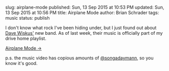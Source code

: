 slug: airplane-mode
published: Sun, 13 Sep 2015 at 10:53 PM
updated: Sun, 13 Sep 2015 at 10:56 PM
title: Airplane Mode
author: Brian Schrader
tags: music
status: publish

I don't know what rock I've been hiding under, but I just found out about [Dave Wiskus'][1] new band. As of last week, their music is officially part of my drive home playlist. 

[1]: https://twitter.com/dwiskus

[Airplane Mode &#8594;](http://airplanemo.de/music/)

p.s. the music video has copious amounts of [@songadaymann][2], so you know
it's good.

[2]: https://twitter.com/songadaymann
